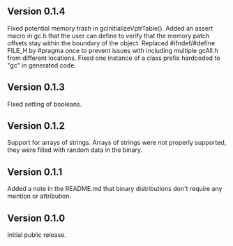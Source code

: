 ## Version 0.1.4
Fixed potential memory trash in gcInitializeVptrTable().
Added an assert macro in gc.h that the user can define to verify that the memory patch offsets stay within the boundary of the object.
Replaced #ifndef/#define FILE_H by #pragma once to prevent issues with including multiple gcAll.h from different locations.
Fixed one instance of a class prefix hardcoded to "gc" in generated code.

## Version 0.1.3
Fixed setting of booleans.

## Version 0.1.2
Support for arrays of strings. Arrays of strings were not properly supported, they were filled with random data in the binary.

## Version 0.1.1
Added a note in the README.md that binary distributions don't require any mention or attribution.

## Version 0.1.0
Initial public release.
